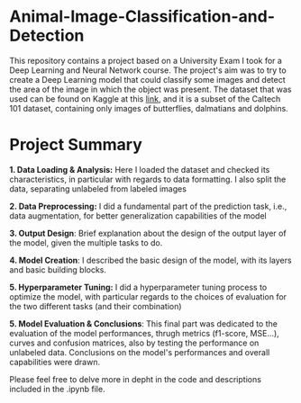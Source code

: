 # Animal-Image-Classification-and-Detection
This repository contains a project based on a University Exam I took for a Deep Learning and Neural Network course. The project's aim was to try to create a Deep Learning model that could classify some images and detect the area of the image in which the object was present. The dataset that was used can be found on Kaggle at this [link](https://www.kaggle.com/datasets/maricinnamon/caltech101-butterfly-dalmatian-dolphin/data), and it is a subset of the Caltech 101 dataset, containing only images of butterflies, dalmatians and dolphins.

# Project Summary
**1. Data Loading & Analysis:** Here I loaded the dataset and checked its characteristics, in particular with regards to data formatting. I also split the data, separating unlabeled from labeled images

**2. Data Preprocessing:** I did a fundamental part of the prediction task, i.e., data augmentation, for better generalization capabilities of the model

**3. Output Design**: Brief explanation about the design of the output layer of the model, given the multiple tasks to do.

**4. Model Creation**: I described the basic design of the model, with its layers and basic building blocks.

**5. Hyperparameter Tuning:** I did a hyperparameter tuning process to optimize the model, with particular regards to the choices of evaluation for the two different tasks (and their combination)

**5. Model Evaluation & Conclusions**: This final part was dedicated to the evaluation of the model performances, thrugh metrics (f1-score, MSE...), curves and confusion matrices, also by testing the performance on unlabeled data. Conclusions on the model's performances and overall capabilities were drawn.

Please feel free to delve more in depht in the code and descriptions included in the .ipynb file.
